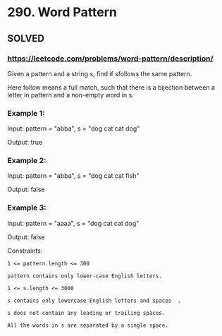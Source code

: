 # 290. Word Pattern

## SOLVED
### https://leetcode.com/problems/word-pattern/description/
Given a pattern and a string s, find if sfollows the same pattern.



Here follow means a full match, such that there is a bijection between a letter in pattern and a non-empty word in s.





### Example 1:





Input: pattern = &quot;abba&quot;, s = &quot;dog cat cat dog&quot;


Output: true





### Example 2:





Input: pattern = &quot;abba&quot;, s = &quot;dog cat cat fish&quot;


Output: false





### Example 3:





Input: pattern = &quot;aaaa&quot;, s = &quot;dog cat cat dog&quot;


Output: false







Constraints:





	1 <= pattern.length <= 300

	pattern contains only lower-case English letters.

	1 <= s.length <= 3000

	s contains only lowercase English letters and spaces  .

	s does not contain any leading or trailing spaces.

	All the words in s are separated by a single space.



